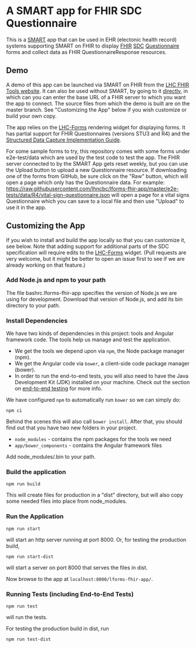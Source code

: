 # A SMART app for FHIR SDC Questionnaire

This is a [SMART](http://docs.smarthealthit.org/) app that can be used in
EHR (electonic health record) systems supporting SMART on FHIR to display
[FHIR](http://hl7.org/fhir/)
[SDC](http://hl7.org/fhir/uv/sdc/2018Sep/index.html)
[Questionnaire](http://hl7.org/fhir/uv/sdc/2018Sep/sdc-questionnaire.html) forms
and collect data as FHIR QuestionnaireResponse resources.

## Demo
A demo of this app can be launched via SMART
on FHIR from the [LHC FHIR Tools website](https://lhcforms.nlm.nih.gov/sdc).  It can
also be used without SMART, by going to it
[directly](https://lhcforms.nlm.nih.gov/lforms-fhir-app/), in which can you can
enter the base URL of a FHIR server to which you want the app to connect.
The source files from which the demo is built are on the master branch.
See "Customizing the App" below if you wish customize or build your own copy.

The app relies on the [LHC-Forms](http://lhncbc.github.io/lforms/) rendering
widget for displaying forms.  It has partial support for FHIR Questionnaires
(versions STU3 and R4) and the [Structured Data Capture Implementation
Guide](http://build.fhir.org/ig/HL7/sdc/).

For some sample forms to try, this repository comes with some forms under
e2e-test/data which are used by the test code to test the app.  The FHIR server
connected to by the SMART App gets reset weekly, but you can use the Upload
button to upload a new Questionnaire resource.  If downloading one of the forms
from GitHub, be sure click on the "Raw" button, which will open a page which
only has the Questionnaire data.  For example:
https://raw.githubusercontent.com/lhncbc/lforms-fhir-app/master/e2e-tests/data/R4/vital-sign-questionnaire.json
will open a page for a vital signs Questionnaire which you can save to a local
file and then use "Upload" to use it in the app.

## Customizing the App

If you wish to install and build the app locally so that you can customize it,
see below.  Note that adding support for additional parts of the SDC specification will
require edits to the [LHC-Forms](http://lhncbc.github.io/lforms/) widget.  (Pull
requests are very welcome, but it might be better to open an issue first to see
if we are already working on that feature.)

### Add Node.js and npm to your path
The file bashrc.lforms-fhir-app specifies the version of Node.js we are using
for development.  Download that version of Node.js, and add its bin directory to
your path.

### Install Dependencies

We have two kinds of dependencies in this project: tools and Angular framework code. The tools help
us manage and test the application.

* We get the tools we depend upon via `npm`, the Node package manager (npm).
* We get the Angular code via `bower`, a client-side code package manager (bower).
* In order to run the end-to-end tests, you will also need to have the
  Java Development Kit (JDK) installed on your machine. Check out the section on
  [end-to-end testing](#e2e-testing) for more info.

We have configured `npm` to automatically run `bower` so we can simply do:

```
npm ci
```

Behind the scenes this will also call `bower install`. After that, you should find out that you have
two new folders in your project.

* `node_modules` - contains the npm packages for the tools we need
* `app/bower_components` - contains the Angular framework files

Add node_modules/.bin to your path.

### Build the application
```
npm run build
```
This will create files for production in a "dist" directory, but will also copy
some needed files into place from node_modules.

### Run the Application
```
npm run start
```
will start an http server running at port 8000.  Or, for testing the
production build,

```
npm run start-dist
```
will start a server on port 8000 that serves the files in dist.

Now browse to the app at `localhost:8000/lforms-fhir-app/`.

<a name="e2e-testing"></a>
### Running Tests (including End-to-End Tests)
```
npm run test
```
will run the tests.

For testing the production build in dist, run
```
npm run test-dist
```
